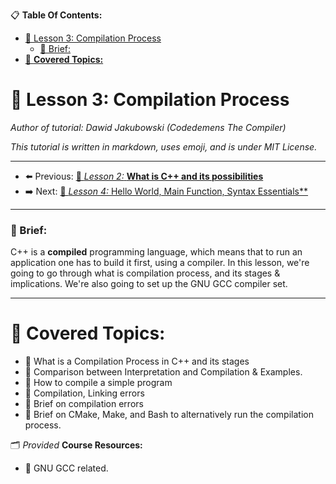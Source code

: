 
📋 **Table Of Contents:**

- [🌇 Lesson 3: Compilation Process](#-lesson-3-compilation-process)
    - [📖 Brief:](#-brief)
- [📖 **Covered Topics:**](#-covered-topics)


# 🌇 Lesson 3: Compilation Process

*Author of tutorial: Dawid Jakubowski (Codedemens The Compiler)*

*This tutorial is written in markdown, uses emoji, and is under MIT License.*

---

 - ⬅️ Previous: [🌇 *Lesson 2:* **What is C++ and its possibilities**](./Lesson%202:%20What%20is%20C++%20and%20its%20possibilities.md)
 - ➡️ Next: [🌇 *Lesson 4:* Hello World, Main Function, Syntax Essentials**](./Lesson%204:%20Hello%20World;%20Main%20Function;%20Syntax%20Essentials.md)

---

### 📖 Brief: 

C++ is a **compiled** programming language, which means that to run an application one has to build it first, using a compiler. In this lesson, we're going to go through what is compilation process, and its stages & implications. We're also going to set up the GNU GCC compiler set. 

---

# 📖 **Covered Topics:**
- 📄 What is a Compilation Process in C++ and its stages
- 📄 Comparison between Interpretation and Compilation & Examples.
- 📄 How to compile a simple program
- 📄 Compilation, Linking errors
- 📄 Brief on compilation errors
- 📄 Brief on CMake, Make, and Bash to alternatively run the compilation process.

🗂 *Provided* **Course Resources:**
- 📁 GNU GCC related.
